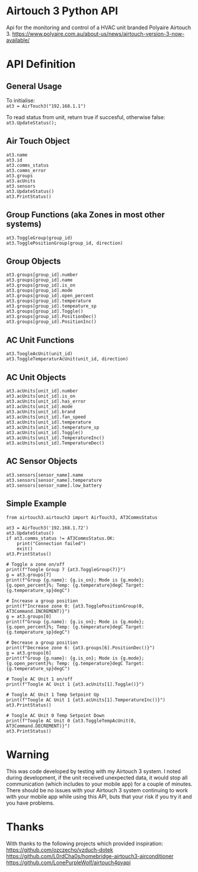 # Airtouch 3 Python API
Api for the monitoring and control of a HVAC unit branded Polyaire Airtouch 3.
https://www.polyaire.com.au/about-us/news/airtouch-version-3-now-available/

# API Definition

## General Usage
To initialise:\
`at3 = AirTouch3("192.168.1.1")`

To read status from unit, return true if succesful, otherwise false:\
`at3.UpdateStatus();`

## Air Touch Object
`at3.name`\
`at3.id`\
`at3.comms_status`\
`at3.comms_error`\
`at3.groups`\
`at3.acUnits`\
`at3.sensors`\
`at3.UpdateStatus()`\
`at3.PrintStatus()`

## Group Functions (aka Zones in most other systems)
`at3.ToggleGroup(group_id)`\
`at3.TogglePositionGroup(group_id, direction)`
## Group Objects
`at3.groups[group_id].number`\
`at3.groups[group_id].name`\
`at3.groups[group_id].is_on`\
`at3.groups[group_id].mode`\
`at3.groups[group_id].open_percent`\
`at3.groups[group_id].temperature`\
`at3.groups[group_id].tempeature_sp`\
`at3.groups[group_id].Toggle()`\
`at3.groups[group_id].PositionDec()`\
`at3.groups[group_id].PositionInc()`

## AC Unit Functions
`at3.ToogleAcUnit(unit_id)`\
`at3.ToggleTemperaturAcUnit(unit_id, direction)`
## AC Unit Objects
`at3.acUnits[unit_id].number`\
`at3.acUnits[unit_id].is_on`\
`at3.acUnits[unit_id].has_error`\
`at3.acUnits[unit_id].mode`\
`at3.acUnits[unit_id].brand`\
`at3.acUnits[unit_id].fan_speed`\
`at3.acUnits[unit_id].temperature`\
`at3.acUnits[unit_id].temperature_sp`\
`at3.acUnits[unit_id].Toggle()`\
`at3.acUnits[unit_id].TemperatureInc()`\
`at3.acUnits[unit_id].TemperatureDec()`

## AC Sensor Objects
`at3.sensors[sensor_name].name`\
`at3.sensors[sensor_name].temperature`\
`at3.sensors[sensor_name].low_battery`

## Simple Example

```
from airtouch3.airtouch3 import AirTouch3, AT3CommsStatus

at3 = AirTouch3('192.168.1.72')
at3.UpdateStatus()
if at3.comms_status != AT3CommsStatus.OK:
    print("Connection failed")
    exit()
at3.PrintStatus()

# Toggle a zone on/off
print(f"Toogle Group 7 {at3.ToggleGroup(7)}")
g = at3.groups[7]
print(f"Group {g.name}: {g.is_on}; Mode is {g.mode}; {g.open_percent}%; Temp: {g.temperature}degC Target: {g.temperature_sp}degC")

# Increase a group position
print(f"Increase zone 0: {at3.TogglePositionGroup(0, AT3Command.INCREMENT)}")
g = at3.groups[0]
print(f"Group {g.name}: {g.is_on}; Mode is {g.mode}; {g.open_percent}%; Temp: {g.temperature}degC Target: {g.temperature_sp}degC")

# Decrease a group position
print(f"Decrease zone 6: {at3.groups[6].PositionDec()}")
g = at3.groups[6]
print(f"Group {g.name}: {g.is_on}; Mode is {g.mode}; {g.open_percent}%; Temp: {g.temperature}degC Target: {g.temperature_sp}degC")

# Toogle AC Unit 1 on/off
print(f"Toogle AC Unit 1 {at3.acUnits[1].Toggle()}")

# Toogle AC Unit 1 Temp Setpoint Up
print(f"Toogle AC Unit 1 {at3.acUnits[1].TemperatureInc()}")
at3.PrintStatus()

# Toogle AC Unit 0 Temp Setpoint Down
print(f"Toogle AC Unit 0 {at3.ToggleTempAcUnit(0, AT3Command.DECREMENT)}")
at3.PrintStatus()
```
# Warning
This was code developed by testing with my Airtouch 3 system. I noted during development, if the unit received unexpected data, it would stop all communication (which includes to your mobile app) for a couple of minutes. There should be no issues with your Airtouch 3 system continuing to work with your mobile app while using this API, buts that your risk if you try it and you have problems.

# Thanks
With thanks to the following projects which provided inspiration:\
https://github.com/ozczecho/vzduch-dotek \
https://github.com/L0rdCha0s/homebridge-airtouch3-airconditioner \
https://github.com/LonePurpleWolf/airtouch4pyapi
